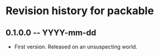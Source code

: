 # Revision history for packable

## 0.1.0.0  -- YYYY-mm-dd

* First version. Released on an unsuspecting world.
